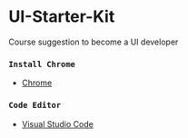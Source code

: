# UI-Starter-Kit
Course suggestion to become a  UI developer

### `Install Chrome`
- [Chrome](https://support.google.com/chrome/answer/95346?hl=en&co=GENIE.Platform%3DDesktop)<br>

### `Code Editor`
- [Visual Studio Code](https://www.youtube.com/watch?v=WPqXP_kLzpo)<br>
